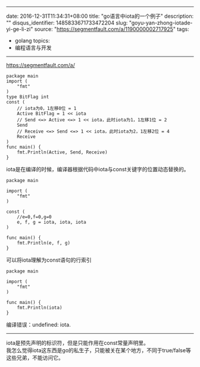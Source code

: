 
---
date: 2016-12-31T11:34:31+08:00
title: "go语言中iota的一个例子"
description: ""
disqus_identifier: 1485833671733472204
slug: "goyu-yan-zhong-iotade-yi-ge-li-zi"
source: "https://segmentfault.com/a/1190000002717925"
tags: 
- golang 
topics:
- 编程语言与开发
---

https://segmentfault.com/a/

    package main
    import (
        "fmt"
    )
    type BitFlag int
    const (
        // iota为0，1左移0位 = 1
        Active BitFlag = 1 << iota
        // Send <=> Active <=> 1 << iota，此时iota为1，1左移1位 = 2
        Send
        // Receive <=> Send <=> 1 << iota，此时iota为2，1左移2位 = 4
        Receive
    )
    func main() {
        fmt.Println(Active, Send, Receive)
    }

iota是在编译的时候，编译器根据代码中iota与const关键字的位置动态替换的。

    package main

    import (
        "fmt"
    )

    const (
        //e=0,f=0,g=0
        e, f, g = iota, iota, iota
    )

    func main() {
        fmt.Println(e, f, g)
    }

可以将iota理解为const语句的行索引

    package main

    import (
        "fmt"
    )

    func main() {
        fmt.Println(iota)
    }

编译错误：undefined: iota.

------------------------------------------------------------------------

iota是预先声明的标识符，但是只能作用在const常量声明里。\
我怎么觉得iota这东西是go的私生子，只能被关在某个地方，不同于true/false等这些兄弟，不能访问它。

